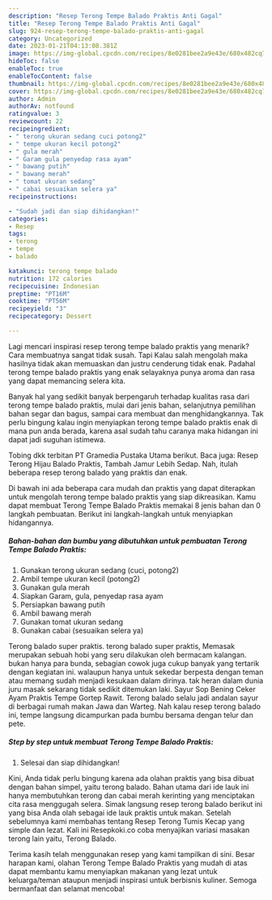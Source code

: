 ```yaml
---
description: "Resep Terong Tempe Balado Praktis Anti Gagal"
title: "Resep Terong Tempe Balado Praktis Anti Gagal"
slug: 924-resep-terong-tempe-balado-praktis-anti-gagal
category: Uncategorized
date: 2023-01-21T04:13:08.381Z
image: https://img-global.cpcdn.com/recipes/8e0281bee2a9e43e/680x482cq70/terong-tempe-balado-praktis-foto-resep-utama.jpg
hideToc: false
enableToc: true
enableTocContent: false
thumbnail: https://img-global.cpcdn.com/recipes/8e0281bee2a9e43e/680x482cq70/terong-tempe-balado-praktis-foto-resep-utama.jpg
cover: https://img-global.cpcdn.com/recipes/8e0281bee2a9e43e/680x482cq70/terong-tempe-balado-praktis-foto-resep-utama.jpg
author: Admin
authorAv: notfound
ratingvalue: 3
reviewcount: 22
recipeingredient:
- " terong ukuran sedang cuci potong2"
- " tempe ukuran kecil potong2"
- " gula merah"
- " Garam gula penyedap rasa ayam"
- " bawang putih"
- " bawang merah"
- " tomat ukuran sedang"
- " cabai sesuaikan selera ya"
recipeinstructions:

- "Sudah jadi dan siap dihidangkan!"
categories:
- Resep
tags:
- terong
- tempe
- balado

katakunci: terong tempe balado 
nutrition: 172 calories
recipecuisine: Indonesian
preptime: "PT16M"
cooktime: "PT56M"
recipeyield: "3"
recipecategory: Dessert

---
```



Lagi mencari inspirasi resep terong tempe balado praktis yang menarik? Cara membuatnya sangat tidak susah. Tapi Kalau salah mengolah maka hasilnya tidak akan memuaskan dan justru cenderung tidak enak. Padahal terong tempe balado praktis yang enak selayaknya punya aroma dan rasa yang dapat memancing selera kita.


Banyak hal yang sedikit banyak berpengaruh terhadap kualitas rasa dari terong tempe balado praktis, mulai dari jenis bahan, selanjutnya pemilihan bahan segar dan bagus, sampai cara membuat dan menghidangkannya. Tak perlu bingung kalau ingin menyiapkan terong tempe balado praktis enak di mana pun anda berada, karena asal sudah tahu caranya maka hidangan ini dapat jadi suguhan istimewa.

Tobing dkk terbitan PT Gramedia Pustaka Utama berikut. Baca juga: Resep Terong Hijau Balado Praktis, Tambah Jamur Lebih Sedap. Nah, itulah beberapa resep terong balado yang praktis dan enak.


Di bawah ini ada beberapa cara mudah dan praktis yang dapat diterapkan untuk mengolah terong tempe balado praktis yang siap dikreasikan. Kamu dapat membuat Terong Tempe Balado Praktis memakai 8 jenis bahan dan 0 langkah pembuatan. Berikut ini langkah-langkah untuk menyiapkan hidangannya.

<!--inarticleads1-->

##### Bahan-bahan dan bumbu yang dibutuhkan untuk pembuatan Terong Tempe Balado Praktis:

1. Gunakan  terong ukuran sedang (cuci, potong2)
1. Ambil  tempe ukuran kecil (potong2)
1. Gunakan  gula merah
1. Siapkan  Garam, gula, penyedap rasa ayam
1. Persiapkan  bawang putih
1. Ambil  bawang merah
1. Gunakan  tomat ukuran sedang
1. Gunakan  cabai (sesuaikan selera ya)


Terong balado super praktis. terong balado super praktis, Memasak merupakan sebuah hobi yang seru dilakukan oleh bermacam kalangan. bukan hanya para bunda, sebagian cowok juga cukup banyak yang tertarik dengan kegiatan ini. walaupun hanya untuk sekedar berpesta dengan teman atau memang sudah menjadi kesukaan dalam dirinya. tak heran dalam dunia juru masak sekarang tidak sedikit ditemukan laki. Sayur Sop Bening Ceker Ayam Praktis Tempe Gortep Rawit. Terong balado selalu jadi andalan sayur di berbagai rumah makan Jawa dan Warteg. Nah kalau resep terong balado ini, tempe langsung dicampurkan pada bumbu bersama dengan telur dan pete. 

<!--inarticleads2-->

##### Step by step untuk membuat Terong Tempe Balado Praktis:


1. Selesai dan siap dihidangkan!

Kini, Anda tidak perlu bingung karena ada olahan praktis yang bisa dibuat dengan bahan simpel, yaitu terong balado. Bahan utama dari ide lauk ini hanya membutuhkan terong dan cabai merah kerinting yang menciptakan cita rasa menggugah selera. Simak langsung resep terong balado berikut ini yang bisa Anda olah sebagai ide lauk praktis untuk makan. Setelah sebelumnya kami membahas tentang Resep Terong Tumis Kecap yang simple dan lezat. Kali ini Resepkoki.co coba menyajikan variasi masakan terong lain yaitu, Terong Balado. 

Terima kasih telah menggunakan resep yang kami tampilkan di sini. Besar harapan kami, olahan Terong Tempe Balado Praktis yang mudah di atas dapat membantu kamu menyiapkan makanan yang lezat untuk keluarga/teman ataupun menjadi inspirasi untuk berbisnis kuliner. Semoga bermanfaat dan selamat mencoba!
